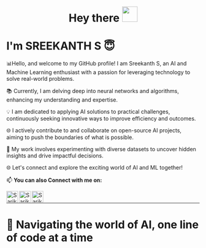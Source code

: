 <h1 align="center">Hey there <img src="https://media.giphy.com/media/hvRJCLFzcasrR4ia7z/giphy.gif" width="40"></h1>

<h1 align="left">I'm SREEKANTH S 😇 </h1>

📊Hello, and welcome to my GitHub profile! I am Sreekanth S, an AI and Machine Learning enthusiast with a passion for leveraging technology to solve real-world problems.

📚 Currently, I am delving deep into neural networks and algorithms, enhancing my understanding and expertise.

💡 I am dedicated to applying AI solutions to practical challenges, continuously seeking innovative ways to improve efficiency and outcomes.

🌐 I actively contribute to and collaborate on open-source AI projects, aiming to push the boundaries of what is possible.

🔬 My work involves experimenting with diverse datasets to uncover hidden insights and drive impactful decisions.

🌐 Let's connect and explore the exciting world of AI and ML together!



📫 **You can also Connect with me on:**

[<img align="left" alt="Sarika | LinkedIn" width="30px" src="https://img.icons8.com/color/48/000000/linkedin.png" />][linkedin]
[<img align="left" alt="Sarika | Twitter" width="30px" src="https://img.icons8.com/fluent/48/000000/twitter.png" />][twitter]
[<img align="left" alt="Sarika | Instagram" width="30px" src="https://img.icons8.com/fluent/48/000000/instagram-new.png" />][Instagram]

<br>
<hr>

[linkedin]: https://www.linkedin.com/in/sreekanth-ai/
[twitter]: https://twitter.com/Kichu71340342
[Instagram]: https://www.instagram.com/sreekanth.08

<h1 align="left">🚀 Navigating the world of AI, one line of code at a time </h1>




